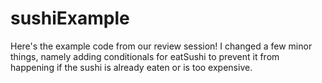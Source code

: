 # sushiExample

Here's the example code from our review session!  I changed a few minor things, namely adding conditionals for eatSushi to prevent it from happening if the sushi is already eaten or is too expensive.